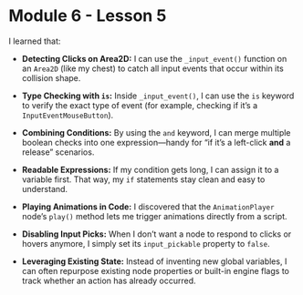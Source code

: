 # Module 6 - Lesson 5

I learned that:

- **Detecting Clicks on Area2D:** I can use the `_input_event()` function on an `Area2D` (like my chest) to catch all input events that occur within its collision shape.

- **Type Checking with `is`:** Inside `_input_event()`, I can use the `is` keyword to verify the exact type of event (for example, checking if it’s a `InputEventMouseButton`).

- **Combining Conditions:** By using the `and` keyword, I can merge multiple boolean checks into one expression—handy for “if it’s a left-click **and** a release” scenarios.

- **Readable Expressions:** If my condition gets long, I can assign it to a variable first. That way, my `if` statements stay clean and easy to understand.

- **Playing Animations in Code:** I discovered that the `AnimationPlayer` node’s `play()` method lets me trigger animations directly from a script.

- **Disabling Input Picks:** When I don’t want a node to respond to clicks or hovers anymore, I simply set its `input_pickable` property to `false`.

- **Leveraging Existing State:** Instead of inventing new global variables, I can often repurpose existing node properties or built-in engine flags to track whether an action has already occurred.

